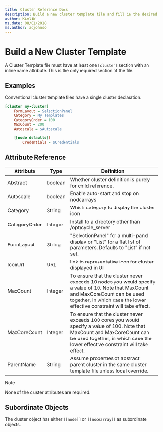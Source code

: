 ```yaml
---
title: Cluster Reference Docs
description: Build a new cluster template file and fill in the desired attributes with the parameters shown here.
author: KimliW
ms.date: 08/01/2018
ms.author: adjohnso
---
```


# Build a New Cluster Template

A Cluster Template file must have at least one `[cluster]` section with an inline name attribute.  This is the only required section of the file.

## Examples

Conventional cluster template files have a single cluster declaration.  

``` ini
[cluster my-cluster]
    FormLayout = SelectionPanel
    Category = My Templates
    CategoryOrder = 100
    MaxCount = 200
    Autoscale = $Autoscale

    [[node defaults]]
        Credentials = $Credentials
```

## Attribute Reference

Attribute | Type | Definition
------ | ----- | ----------
Abstract | boolean | Whether cluster definition is purely for child reference.
Autoscale | boolean | Enable auto-start and stop on nodearrays
Category | String | Which category to display the cluster icon
CategoryOrder | Integer | Install to a directory other than /opt/cycle_server
FormLayout    | String  | "SelectionPanel" for a multi-panel display or "List" for a flat list of parameters. Defaults to "List" if not set.
IconUrl  | URL | link to representative icon for cluster displayed in UI
MaxCount | Integer | To ensure that the cluster never exceeds 10 nodes you would specify a value of 10. Note that MaxCount and MaxCoreCount can be used together, in which case the lower effective constraint will take effect.
MaxCoreCount | Integer | To ensure that the cluster never exceeds 100 cores you would specify a value of 100. Note that MaxCount and MaxCoreCount can be used together, in which case the lower effective constraint will take effect.
ParentName | String | Assume properties of abstract parent cluster in the same cluster template file unless local override.

> [!NOTE]
> None of the cluster attributes are required.

## Subordinate Objects

The cluster object has either `[[node]]` or `[[nodearray]]` as subordinate objects.
